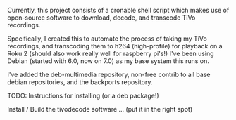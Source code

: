 Currently, this project consists of a cronable shell script which makes use of open-source software to download, decode, and transcode TiVo recordings.

Specifically, I created this to automate the process of taking my TiVo recordings, and transcoding them to h264 (high-profile) for playback on a Roku 2 (should also work really well for raspberry pi's!)
I've been using Debian (started with 6.0, now on 7.0) as my base system this runs on.

I've added the deb-multimedia repository, non-free contrib to all base debian repositories, and the backports repository.

TODO: Instructions for installing (or a deb package!)

Install / Build the tivodecode software ... (put it in the right spot)



